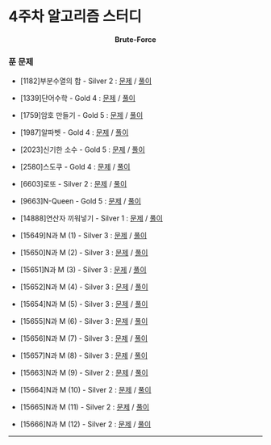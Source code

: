 # 4주차 알고리즘 스터디

<div align = center>
  <b>Brute-Force</b>
</div>

### 푼 문제

  - [1182]부분수열의 합 - Silver 2 : [문제](https://www.acmicpc.net/problem/1182) / [풀이](https://github.com/firemancha/Algorithm/tree/main/Baekjoon/BackTracking/%5B1182%5D%EB%B6%80%EB%B6%84%EC%88%98%EC%97%B4%EC%9D%98%20%ED%95%A9)

  - [1339]단어수학 - Gold 4 : [문제](https://www.acmicpc.net/problem/1339) / [풀이](https://github.com/firemancha/Algorithm/tree/main/Baekjoon/BackTracking/%5B1339%5D%EB%8B%A8%EC%96%B4%20%EC%88%98%ED%95%99)

  - [1759]암호 만들기 - Gold 5 : [문제](https:/www.acmicpc.net/problem/1759) / [풀이](https://github.com/firemancha/Algorithm/tree/main/Baekjoon/BackTracking/%5B1759%5D%EC%95%94%ED%98%B8%20%EB%A7%8C%EB%93%A4%EA%B8%B0)

  - [1987]알파벳 - Gold 4 : [문제](https://www.acmicpc.net/problem/1987) / [풀이](https://github.com/firemancha/Algorithm/tree/main/Baekjoon/BackTracking/%5B1987%5D%EC%95%8C%ED%8C%8C%EB%B2%B3)

  - [2023]신기한 소수 - Gold 5 : [문제](https://www.acmicpc.net/problem/2023) / [풀이](https://github.com/firemancha/Algorithm/tree/main/Baekjoon/BackTracking/%5B2023%5D%EC%8B%A0%EA%B8%B0%ED%95%9C%20%EC%86%8C%EC%88%98)

  - [2580]스도쿠 - Gold 4 : [문제](https://www.acmicpc.net/problem/2580) / [풀이](https://github.com/firemancha/Algorithm/tree/main/Baekjoon/BackTracking/%5B2580%5D%EC%8A%A4%EB%8F%84%EC%BF%A0)

  - [6603]로또 - Silver 2 : [문제](https://www.acmicpc.net/problem/6603) / [풀이](https://github.com/firemancha/Algorithm/tree/main/Baekjoon/BackTracking/%5B6603%5D%EB%A1%9C%EB%98%90)

  - [9663]N-Queen - Gold 5 : [문제](https://www.acmicpc.net/problem/9663) / [풀이](https://github.com/firemancha/Algorithm/tree/main/Baekjoon/BackTracking/%5B9664%5DN-Queen)

  - [14888]연산자 끼워넣기 - Silver 1 : [문제](https://www.acmicpc.net/problem/14888) / [풀이](https://github.com/firemancha/Algorithm/tree/main/Baekjoon/BackTracking/%5B14888%5D%EC%97%B0%EC%82%B0%EC%9E%90%20%EB%81%BC%EC%9B%8C%EB%84%A3%EA%B8%B0)

  - [15649]N과 M (1) - Silver 3 : [문제](https://www.acmicpc.net/problem/15649) / [풀이](https://github.com/firemancha/Algorithm/tree/main/Baekjoon/BackTracking/%5B15650%5DN%EA%B3%BC%20M%20(1))

  - [15650]N과 M (2) - Silver 3 : [문제](https://www.acmicpc.net/problem/15650) / [풀이](https://github.com/firemancha/Algorithm/tree/main/Baekjoon/BackTracking/%5B15650%5DN%EA%B3%BC%20M%20(2))

  - [15651]N과 M (3) - Silver 3 : [문제](https://www.acmicpc.net/problem/15651) / [풀이](https://github.com/firemancha/Algorithm/tree/main/Baekjoon/BackTracking/%5B15651%5DN%EA%B3%BC%20M%20(3))

  - [15652]N과 M (4) - Silver 3 : [문제](https://www.acmicpc.net/problem/15652) / [풀이](https://github.com/firemancha/Algorithm/tree/main/Baekjoon/BackTracking/%5B15652%5DN%EA%B3%BC%20M%20(4))

  - [15654]N과 M (5) - Silver 3 : [문제](https://www.acmicpc.net/problem/15654) / [풀이](https://github.com/firemancha/Algorithm/tree/main/Baekjoon/BackTracking/%5B15654%5DN%EA%B3%BC%20M%20(5))

  - [15655]N과 M (6) - Silver 3 : [문제](https://www.acmicpc.net/problem/15655) / [풀이](https://github.com/firemancha/Algorithm/tree/main/Baekjoon/BackTracking/%5B15655%5DN%EA%B3%BC%20M%20(6))

  - [15656]N과 M (7) - Silver 3 : [문제](https:/www.acmicpc.net/problem/15656) / [풀이](https://github.com/firemancha/Algorithm/tree/main/Baekjoon/BackTracking/%5B15656%5DN%EA%B3%BC%20M%20(7))

  - [15657]N과 M (8) - Silver 3 : [문제](https://www.acmicpc.net/problem/15657) / [풀이](https://github.com/firemancha/Algorithm/tree/main/Baekjoon/BackTracking/%5B15657%5DN%EA%B3%BC%20M%20(8))

  - [15663]N과 M (9) - Silver 2 : [문제](https://www.acmicpc.net/problem/15663) / [풀이](https://github.com/firemancha/Algorithm/tree/main/Baekjoon/BackTracking/%5B15663%5DN%EA%B3%BC%20M%20(9))

  - [15664]N과 M (10) - Silver 2 : [문제](https://www.acmicpc.net/problem/15664) / [풀이](https://github.com/firemancha/Algorithm/tree/main/Baekjoon/BackTracking/%5B15664%5DN%EA%B3%BC%20M%20(10))

  - [15665]N과 M (11) - Silver 2 : [문제](https://www.acmicpc.net/problem/15665) / [풀이](https://github.com/firemancha/Algorithm/tree/main/Baekjoon/BackTracking/%5B15665%5DN%EA%B3%BC%20M%20(11))

  - [15666]N과 M (12) - Silver 2 : [문제](https://www.acmicpc.net/problem/15666) / [풀이](https://github.com/firemancha/Algorithm/tree/main/Baekjoon/BackTracking/%5B15666%5DN%EA%B3%BC%20M%20(12))

---